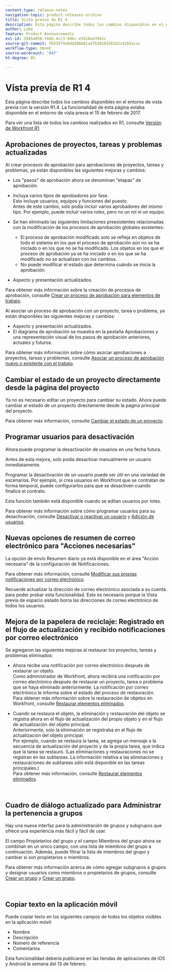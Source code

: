 ```yaml
---
content-type: release-notes
navigation-topic: product-releases-archive
title: Vista previa de R1 4
description: Esta página describe todos los cambios disponibles en el entorno de vista previa con la versión R1.4. La funcionalidad de esta página estaba disponible en el entorno de vista previa el 15 de febrero de 2017.
author: Luke
feature: Product Announcements
exl-id: 2945e058-74dd-4cc3-9d6c-e5618ee7041c
source-git-commit: f6335f4e94d286681adfb50165562b2c41b5acac
workflow-type: tm+mt
source-wordcount: '847'
ht-degree: 0%

---
```


# Vista previa de R1 4

Esta página describe todos los cambios disponibles en el entorno de vista previa con la versión R1.4. La funcionalidad de esta página estaba disponible en el entorno de vista previa el 15 de febrero de 2017.

Para ver una lista de todos los cambios realizados en R1, consulte [Versión de Workfront R1](../../../../product-announcements/product-releases/quarterly-release-archive/r1-release-activity/workfront-r1-release.md).

## Aprobaciones de proyectos, tareas y problemas actualizadas

Al crear procesos de aprobación para aprobaciones de proyectos, tareas y problemas, ya están disponibles las siguientes mejoras y cambios: 

* Los &quot;pasos&quot; de aprobación ahora se denominan &quot;etapas&quot; de aprobación.
* Incluya varios tipos de aprobadores por fase.\
  Esto incluye usuarios, equipos y funciones del puesto.\
  Antes de este cambio, solo podía incluir varios aprobadores del mismo tipo. Por ejemplo, puede incluir varios roles, pero no un rol ni un equipo.

* Se han eliminado las siguientes limitaciones preexistentes relacionadas con la modificación de los procesos de aprobación globales existentes:

   * El proceso de aprobación modificado solo se refleja en objetos de todo el sistema en los que el proceso de aprobación aún no se ha iniciado o en los que no se ha modificado. Los objetos en los que el proceso de aprobación ya se ha iniciado o en los que se ha modificado no se actualizan con los cambios.
   * No puede modificar el estado que determina cuándo se inicia la aprobación.

* Aspecto y presentación actualizados.

Para obtener más información sobre la creación de procesos de aprobación, consulte [Crear un proceso de aprobación para elementos de trabajo](../../../../administration-and-setup/customize-workfront/configure-approval-milestone-processes/create-approval-processes.md).

Al asociar un proceso de aprobación con un proyecto, tarea o problema, ya están disponibles las siguientes mejoras y cambios:

* Aspecto y presentación actualizados.
* El diagrama de aprobación se muestra en la pestaña Aprobaciones y una representación visual de los pasos de aprobación anteriores, actuales y futuros.

Para obtener más información sobre cómo asociar aprobaciones a proyectos, tareas y problemas, consulte [Asociar un proceso de aprobación nuevo o existente con el trabajo](../../../../review-and-approve-work/manage-approvals/associate-approval-with-work.md).

## Cambiar el estado de un proyecto directamente desde la página del proyecto

Ya no es necesario editar un proyecto para cambiar su estado. Ahora puede cambiar el estado de un proyecto directamente desde la página principal del proyecto.

Para obtener más información, consulte [Cambiar el estado de un proyecto](../../../../manage-work/projects/manage-projects/change-project-status.md).

## Programar usuarios para desactivación

Ahora puede programar la desactivación de usuarios en una fecha futura.

Antes de esta mejora, solo podía desactivar manualmente un usuario inmediatamente.

Programar la desactivación de un usuario puede ser útil en una variedad de escenarios. Por ejemplo, si crea usuarios en Workfront que se contratan de forma temporal, puede configurarlos para que se desactiven cuando finalice el contrato.

Esta función también está disponible cuando se editan usuarios por lotes. 

Para obtener más información sobre cómo programar usuarios para su desactivación, consulte [Desactivar o reactivar un usuario](../../../../administration-and-setup/add-users/create-and-manage-users/deactivate-a-user.md) y [Adición de usuarios](../../../../administration-and-setup/add-users/create-and-manage-users/add-users.md).

## Nuevas opciones de resumen de correo electrónico para &quot;Acciones necesarias&quot;

La opción de envío Resumen diario ya está disponible en el área &quot;Acción necesaria&quot; de la configuración de Notificaciones.

Para obtener más información, consulte [Modificar sus propias notificaciones por correo electrónico](../../../../workfront-basics/using-notifications/activate-or-deactivate-your-own-event-notifications.md).

Recuerde actualizar la dirección de correo electrónico asociada a su cuenta para poder probar esta funcionalidad. Esto es necesario porque la Vista previa de espacio aislado borra las direcciones de correo electrónico de todos los usuarios.

## Mejora de la papelera de reciclaje: Registrado en el flujo de actualización y recibido notificaciones por correo electrónico

Se agregaron las siguientes mejoras al restaurar los proyectos, tareas y problemas eliminados:

* Ahora recibe una notificación por correo electrónico después de restaurar un objeto.\
  Como administrador de Workfront, ahora recibirá una notificación por correo electrónico después de restaurar un proyecto, tarea o problema que se haya eliminado anteriormente. La notificación por correo electrónico le informa sobre el estado del proceso de restauración.\
  Para obtener más información sobre la restauración de objetos en Workfront, consulte [Restaurar elementos eliminados](../../../../administration-and-setup/manage-workfront/manage-deleted-items/restore-deleted-items.md).

* Cuando se restaura el objeto, la eliminación y restauración del objeto se registra ahora en el flujo de actualización del propio objeto y en el flujo de actualización del objeto principal.\
  Anteriormente, solo la eliminación se registraba en el flujo de actualización del objeto principal.\
  Por ejemplo, cuando se restaura la tarea, se agrega un mensaje a la secuencia de actualización del proyecto y de la propia tarea, que indica que la tarea se restauró. (Las eliminaciones y restauraciones no se registran en las subtareas. La información relativa a las eliminaciones y restauraciones de subtareas sólo está disponible en las tareas principales.)\
  Para obtener más información, consulte [Restaurar elementos eliminados](../../../../administration-and-setup/manage-workfront/manage-deleted-items/restore-deleted-items.md).

 

## Cuadro de diálogo actualizado para Administrar la pertenencia a grupos

Hay una nueva interfaz para la administración de grupos y subgrupos que ofrece una experiencia más fácil y fácil de usar.

El campo Propietarios del grupo y el campo Miembros del grupo ahora se combinan en un único campo, con una lista de miembros del grupo a continuación. Además, puede filtrar la lista de miembros del grupo y cambiar si son propietarios o miembros. 

Para obtener más información acerca de cómo agregar subgrupos a grupos y designar usuarios como miembros o propietarios de grupos, consulte [Crear un grupo](../../../../administration-and-setup/manage-groups/create-and-manage-groups/create-a-group.md) y [Crear un grupo](../../../../administration-and-setup/manage-groups/create-and-manage-groups/create-a-group.md). 

 

## Copiar texto en la aplicación móvil

Puede copiar texto en los siguientes campos de todos los objetos visibles en la aplicación móvil:

* Nombre
* Descripción
* Número de referencia
* Comentarios

Esta funcionalidad debería publicarse en las tiendas de aplicaciones de iOS y Android la semana del 13 de febrero.
